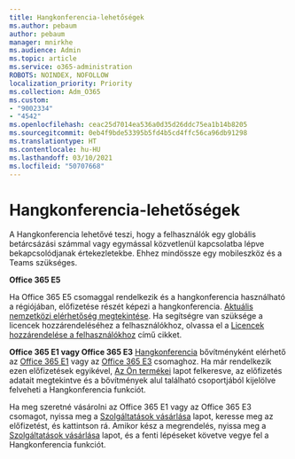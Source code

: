 ```yaml
---
title: Hangkonferencia-lehetőségek
ms.author: pebaum
author: pebaum
manager: mnirkhe
ms.audience: Admin
ms.topic: article
ms.service: o365-administration
ROBOTS: NOINDEX, NOFOLLOW
localization_priority: Priority
ms.collection: Adm_O365
ms.custom:
- "9002334"
- "4542"
ms.openlocfilehash: ceac25d7014ea536a0d35d26ddc75ea1b14b8205
ms.sourcegitcommit: 0eb4f9bde53395b5fd4b5cd4ffc56ca96db91298
ms.translationtype: HT
ms.contentlocale: hu-HU
ms.lasthandoff: 03/10/2021
ms.locfileid: "50707668"
---
```

# <a name="options-for-audio-conferencing"></a>Hangkonferencia-lehetőségek

A Hangkonferencia lehetővé teszi, hogy a felhasználók egy globális betárcsázási számmal vagy egymással közvetlenül kapcsolatba lépve bekapcsolódjanak értekezletekbe. Ehhez mindössze egy mobileszköz és a Teams szükséges.

**Office 365 E5**

Ha Office 365 E5 csomaggal rendelkezik és a hangkonferencia használható a régiójában, előfizetése részét képezi a hangkonferencia. [Aktuális nemzetközi elérhetőség megtekintése](https://go.microsoft.com/fwlink/p/?LinkID=839556). Ha segítségre van szüksége a licencek hozzárendeléséhez a felhasználókhoz, olvassa el a [Licencek hozzárendelése a felhasználókhoz](https://docs.microsoft.com/microsoft-365/admin/manage/assign-licenses-to-users) című cikket.

**Office 365 E1 vagy Office 365 E3**
[Hangkonferencia](https://docs.microsoft.com/microsoftteams/audio-conferencing-in-office-365) bővítményként elérhető az [Office 365 E1](https://www.microsoft.com/microsoft-365/business/office-365-enterprise-e1-business-software) vagy az [Office 365 E3](https://www.microsoft.com/microsoft-365/business/office-365-enterprise-e3-business-software) csomaghoz.  Ha már rendelkezik ezen előfizetések egyikével, [Az Ön termékei](https://go.microsoft.com/fwlink/p/?linkid=842054) lapot felkeresve, az előfizetés adatait megtekintve és a bővítmények alul található csoportjából kijelölve felveheti a Hangkonferencia funkciót.

Ha meg szeretné vásárolni az Office 365 E1 vagy az Office 365 E3 csomagot, nyissa meg a [Szolgáltatások vásárlása](https://go.microsoft.com/fwlink/p/?linkid=868433) lapot, keresse meg az előfizetést, és kattintson rá.  Amikor kész a megrendelés, nyissa meg a [Szolgáltatások vásárlása](https://go.microsoft.com/fwlink/p/?linkid=868433) lapot, és a fenti lépéseket követve vegye fel a Hangkonferencia funkciót.
